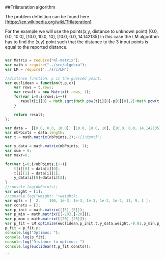 ##Trilateration algorithm

The problem definition can be found here.[https://en.wikipedia.org/wiki/Trilateration]

For the example we will use the points(x,y, distance to unknown point) [0.0, 0.0, 10.0], [10.0, 10.0, 10], [10.0, 0.0, 14.142135]
In this case the LM algorithm has to find the (x,y) point such that the distance to the 3 input points is equal to the
reported distance.

````js

var Matrix = require("ml-matrix");
var math = require("../src/algebra");
var LM = require("../src/LM");

//Distance function. p is the guessed point.
var euclidean = function(t,p,c){
    var rows = t.rows;
    var result = new Matrix(t.rows, 1);
    for(var i=0;i<rows;i++){
       result[i][0] = Math.sqrt(Math.pow(t[i][0]-p[0][0],2)+Math.pow(t[i][1]-p[1][0],2));
    }

    return result;
};

var data =  [[0.0, 0.0, 10.0], [10.0, 10.0, 10], [10.0, 0.0, 14.142135]];
var nbPoints = data.length;
var t = math.matrix(nbPoints,2);//[1:Npnt]';                              // independent variable

var y_data = math.matrix(nbPoints, 1);
var sum = 0;
var maxY=0;

for(var i=0;i<nbPoints;i++){
    t[i][0] = data[i][0];
    t[i][1] = data[i][1];
    y_data[i][0]=data[i][2];
}
//console.log(nbPoints);
var weight = [1];
//console.log("weight: "+weight);
var opts = [  2,    100, 1e-3, 1e-3, 1e-3, 1e-2, 1e-2, 11, 9, 1 ];
var consts = [];
var p_init = math.matrix([[5],[5]]);
var p_min = math.matrix([[-20],[-20]]);
var p_max = math.matrix([[20],[25]]);
var p_fit = LM.optimize(euclidean,p_init,t,y_data,weight,-0.01,p_min,p_max,consts,opts);
p_fit = p_fit.p;
console.log("Optimus: ");
console.log(p_fit);
console.log("Distance to optimus: ")
console.log(euclidean(t,p_fit,consts));

``